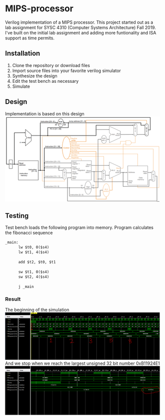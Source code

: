 # MIPS-processor
Verilog implementation of a MIPS processor. This project started out as a lab assignment for SYSC 4310 (Computer Systems Architecture) Fall 2019.
I've built on the initial lab assignment and adding more funtionality and ISA support as time permits.

## Installation
1. Clone the repository or download files
2. Import source files into your favorite verilog simulator
3. Synthesize the design
4. Edit the test bench as necessary
5. Simulate

## Design
Implementation is based on this design
![MIPS processor datapath](docs/mips_datapath.PNG)

## Testing
Test bench loads the following program into memory. Program calculates the fibonacci sequence
```
_main:
      lw $t0, 0($s4)
      lw $t1, 4($s4)
      
      add $t2, $t0, $t1
      
      sw $t1, 0($s4)
      sw $t2, 4($s4)
      
      j _main
```
### Result
The beginning of the simulation
![Fibonacci wave begin](docs/sim_begin.PNG)
And we stop when we reach the largest unsigned 32 bit number 0xB11924E1
![Fibonacci wave begin](docs/sim_end.PNG)

